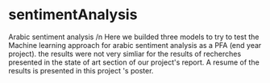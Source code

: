 # sentimentAnalysis
Arabic sentiment analysis /n
Here we builded three models to try to test the Machine learning approach for arabic sentiment analysis as a PFA (end year project).
the results were not very simliar for the results of recherches presented in the state of art section of our project's report. 
A resume of the results is presented in this project 's poster.

